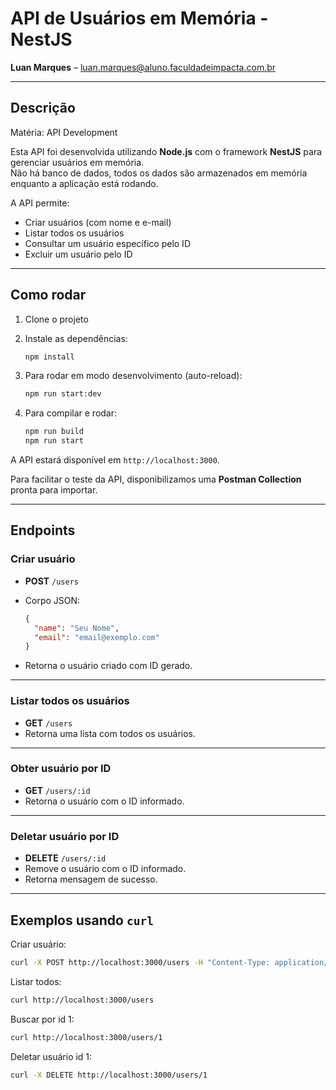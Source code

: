 
# API de Usuários em Memória - NestJS 

**Luan Marques** – luan.marques@aluno.faculdadeimpacta.com.br

---

## Descrição

Matéria: API Development

Esta API foi desenvolvida utilizando **Node.js** com o framework **NestJS** para gerenciar usuários em memória.  
Não há banco de dados, todos os dados são armazenados em memória enquanto a aplicação está rodando.

A API permite:

- Criar usuários (com nome e e-mail)
- Listar todos os usuários
- Consultar um usuário específico pelo ID
- Excluir um usuário pelo ID

---

## Como rodar

1. Clone o projeto
2. Instale as dependências:

   ```bash
   npm install
   ```

3. Para rodar em modo desenvolvimento (auto-reload):

   ```bash
   npm run start:dev
   ```

4. Para compilar e rodar:

   ```bash
   npm run build
   npm run start
   ```

A API estará disponível em `http://localhost:3000`. 

Para facilitar o teste da API, disponibilizamos uma **Postman Collection** pronta para importar.

---

## Endpoints

### Criar usuário

- **POST** `/users`
- Corpo JSON:

  ```json
  {
    "name": "Seu Nome",
    "email": "email@exemplo.com"
  }
  ```

- Retorna o usuário criado com ID gerado.

---

### Listar todos os usuários

- **GET** `/users`
- Retorna uma lista com todos os usuários.

---

### Obter usuário por ID

- **GET** `/users/:id`
- Retorna o usuário com o ID informado.

---

### Deletar usuário por ID

- **DELETE** `/users/:id`
- Remove o usuário com o ID informado.
- Retorna mensagem de sucesso.

---

## Exemplos usando `curl`

Criar usuário:

```bash
curl -X POST http://localhost:3000/users -H "Content-Type: application/json" -d "{"name":"Luan", "email":"luan@faculdadeimpacta.com.br"}"
```

Listar todos:

```bash
curl http://localhost:3000/users
```

Buscar por id 1:

```bash
curl http://localhost:3000/users/1
```

Deletar usuário id 1:

```bash
curl -X DELETE http://localhost:3000/users/1
```
